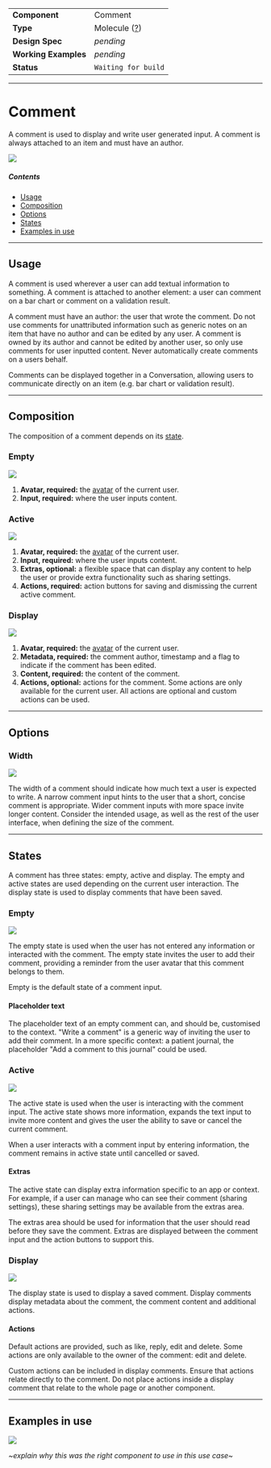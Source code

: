 | |  |
|-------------|------------------|
| **Component** | Comment |
| **Type** | Molecule ([?](http://atomicdesign.bradfrost.com/chapter-2/))|
| **Design Spec** | *pending* |
| **Working Examples** | *pending* |
| **Status** | `Waiting for build` |

---

# Comment

A comment is used to display and write user generated input. A comment is always attached to an item and must have an author.

![](../images/comment.png)

##### Contents

- [Usage](#usage)
- [Composition](#composition)
- [Options](#options)
- [States](#states)
- [Examples in use](#examples-in-use)

---

## Usage

A comment is used wherever a user can add textual information to something. A comment is attached to another element: a user can comment on a bar chart or comment on a validation result.

A comment must have an author: the user that wrote the comment. Do not use comments for unattributed information such as generic notes on an item that have no author and can be edited by any user. A comment is owned by its author and cannot be edited by another user, so only use comments for user inputted content. Never automatically create comments on a users behalf.

Comments can be displayed together in a Conversation, allowing users to communicate directly on an item (e.g. bar chart or validation result).

---

## Composition

The composition of a comment depends on its [state](#states).

### Empty 

![](../images/comment-composition-empty.png)

1. **Avatar, required:** the [avatar](../atoms/avatar.md) of the current user.
2. **Input, required:** where the user inputs content.

### Active

![](../images/comment-composition-active.png)

1. **Avatar, required:** the [avatar](../atoms/avatar.md) of the current user.
2. **Input, required:** where the user inputs content.
3. **Extras, optional:** a flexible space that can display any content to help the user or provide extra functionality such as sharing settings.
4. **Actions, required:** action buttons for saving and dismissing the current active comment.

### Display

![](../images/comment-composition-display.png)

1. **Avatar, required:** the [avatar](../atoms/avatar.md) of the current user.
2. **Metadata, required:** the comment author, timestamp and a flag to indicate if the comment has been edited.
3. **Content, required:** the content of the comment.
4. **Actions, optional:** actions for the comment. Some actions are only available for the current user. All actions are optional and custom actions can be used.

---

## Options

### Width

![](../images/comment-width.png)

The width of a comment should indicate how much text a user is expected to write. A narrow comment input hints to the user that a short, concise comment is appropriate. Wider comment inputs with more space invite longer content. Consider the intended usage, as well as the rest of the user interface, when defining the size of the comment.

---

## States

A comment has three states: empty, active and display. The empty and active states are used depending on the current user interaction. The display state is used to display comments that have been saved.

### Empty

![](../images/comment-empty.png)

The empty state is used when the user has not entered any information or interacted with the comment. The empty state invites the user to add their comment, providing a reminder from the user avatar that this comment belongs to them. 

Empty is the default state of a comment input.

#### Placeholder text

The placeholder text of an empty comment can, and should be, customised to the context. "Write a comment" is a generic way of inviting the user to add their comment. In a more specific context: a patient journal, the placeholder "Add a comment to this journal" could be used.

### Active

![](../images/comment-active.png)

The active state is used when the user is interacting with the comment input. The active state shows more information, expands the text input to invite more content and gives the user the ability to save or cancel the current comment.

When a user interacts with a comment input by entering information, the comment remains in active state until cancelled or saved.

#### Extras
The active state can display extra information specific to an app or context. For example, if a user can manage who can see their comment (sharing settings), these sharing settings may be available from the extras area. 

The extras area should be used for information that the user should read before they save the comment. Extras are displayed between the comment input and the action buttons to support this.

### Display

![](../images/comment-display.png)

The display state is used to display a saved comment. Display comments display metadata about the comment, the comment content and additional actions. 

#### Actions
Default actions are provided, such as like, reply, edit and delete. Some actions are only available to the owner of the comment: edit and delete.

Custom actions can be included in display comments. Ensure that actions relate directly to the comment. Do not place actions inside a display comment that relate to the whole page or another component.

---

## Examples in use

![](../images/-example.png)

*~explain why this was the right component to use in this use case~*
